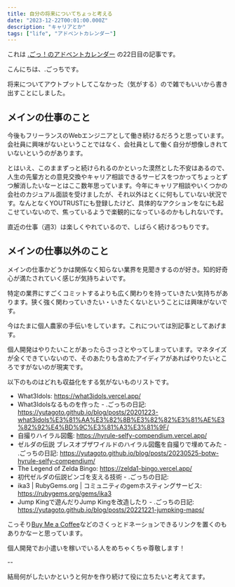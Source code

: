 ```yaml
---
title: 自分の将来についてちょっと考える
date: "2023-12-22T00:01:00.000Z"
description: "キャリアとか"
tags: ["life", "アドベントカレンダー"]
---
```


これは [.ごっ！のアドベントカレンダー](https://adventar.org/calendars/9122) の22日目の記事です。

こんにちは、.ごっちです。

将来についてアウトプットしてこなかった（気がする）ので雑でもいいから書き出すことにしました。

## メインの仕事のこと

今後もフリーランスのWebエンジニアとして働き続けるだろうと思っています。会社員に興味がないということではなく、会社員として働く自分が想像しきれていないというのがあります。

とはいえ、このままずっと続けられるのかといった漠然とした不安はあるので、人生の先輩方との意見交換やキャリア相談できるサービスをつかってちょっとずつ解消したいなーとはここ数年思っています。今年にキャリア相談やいくつかの会社のカジュアル面談を受けましたが、それ以外はとくに何もしていない状況です。なんとなくYOUTRUSTにも登録したけど、具体的なアクションをなにも起こせていないので、焦っているようで楽観的になっているのかもしれないです。

直近の仕事（週3）は楽しくやれているので、しばらく続けるつもりです。

## メインの仕事以外のこと

メインの仕事かどうかは関係なく知らない業界を見聞きするのが好き。知的好奇心が満たされていく感じが気持ちよいです。

特定の業界にすごくコミットするよりも広く関わりを持っていきたい気持ちがあります。狭く強く関わっていきたい・いきたくないということには興味がないです。

今はたまに個人農家の手伝いをしています。これについては別記事としてあげます。

個人開発はやりたいことがあったらさっさとやってしまっています。マネタイズが全くできていないので、そのあたりも含めたアイディアがあればやりたいところですがないのが現実です。

以下のものはどれも収益化をする気がないものリストです。

- What3Idols: https://what3idols.vercel.app/
- What3Idolsなるものを作った - .ごっちの日記: https://yutagoto.github.io/blog/posts/20201223-what3idols%E3%81%AA%E3%82%8B%E3%82%82%E3%81%AE%E3%82%92%E4%BD%9C%E3%81%A3%E3%81%9F/
- 自撮りハイラル図鑑: https://hyrule-selfy-compendium.vercel.app/
- ゼルダの伝説 ブレスオブザワイルドのハイラル図鑑を自撮りで埋めてみた - .ごっちの日記: https://yutagoto.github.io/blog/posts/20230525-botw-hyrule-selfy-compendium/
- The Legend of Zelda Bingo: https://zelda1-bingo.vercel.app/
- 初代ゼルダの伝説ビンゴを支える技術 - .ごっちの日記:
- ika3 | RubyGems.org | コミュニティのgemホスティングサービス: https://rubygems.org/gems/ika3
- Jump Kingで遊んだりJump Kingを改造したり - .ごっちの日記: https://yutagoto.github.io/blog/posts/20221221-jumpking-maps/

こっそり[Buy Me a Coffee](https://www.buymeacoffee.com/)などのさくっとドネーションできるリンクを置くのもありかなーと思っています。

個人開発でお小遣いを稼いでいる人をめちゃくちゃ尊敬します！

--

結局何がしたいかというと何かを作り続けて役に立ちたいと考えてます。
